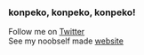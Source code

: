 ### konpeko, konpeko, konpeko!

Follow me on [Twitter](https://twitter.com/kshitizwagle)<br/>
See my noobself made [website](https://ksh1t1z.github.io)
